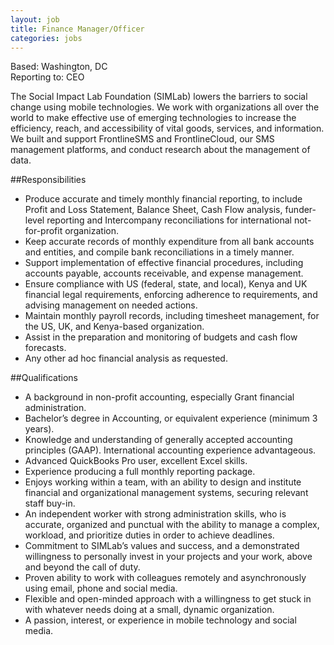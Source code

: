 ```yaml
---
layout: job
title: Finance Manager/Officer
categories: jobs
---
```

Based: Washington, DC  
Reporting to: CEO

The Social Impact Lab Foundation (SIMLab) lowers the barriers to social change using mobile technologies. We work with organizations all over the world to make effective use of emerging technologies to increase the efficiency, reach, and accessibility of vital goods, services, and information. We built and support FrontlineSMS and FrontlineCloud, our SMS management platforms, and conduct research about the management of data.

##Responsibilities
* Produce accurate and timely monthly financial reporting, to include Profit and Loss Statement, Balance Sheet, Cash Flow analysis, funder-level reporting and Intercompany reconciliations for international not-for-profit organization. 
* Keep accurate records of monthly expenditure from all bank accounts and entities, and compile bank reconciliations in a timely manner.
* Support implementation of effective financial procedures, including accounts payable, accounts receivable, and expense management.
* Ensure compliance with US (federal, state, and local), Kenya and UK financial legal requirements, enforcing adherence to requirements, and advising management on needed actions.
* Maintain monthly payroll records, including timesheet management, for the US, UK, and Kenya-based organization.
* Assist in the preparation and monitoring of budgets and cash flow forecasts.
* Any other ad hoc financial analysis as requested.

##Qualifications
* A background in non-profit accounting, especially Grant financial administration.  
* Bachelor’s degree in Accounting, or equivalent experience (minimum 3 years).
* Knowledge and understanding of generally accepted accounting principles (GAAP). International accounting experience advantageous. 
* Advanced QuickBooks Pro user, excellent Excel skills.
* Experience producing a full monthly reporting package. 
* Enjoys working within a team, with an ability to design and institute financial and organizational management systems, securing relevant staff buy-in.
* An independent worker with strong administration skills, who is accurate, organized and punctual with the ability to manage a complex, workload, and prioritize duties in order to achieve deadlines.
* Commitment to SIMLab’s values and success, and a demonstrated willingness to personally invest in your projects and your work, above and beyond the call of duty.
* Proven ability to work with colleagues remotely and asynchronously using email, phone and social media.
* Flexible and open-minded approach with a willingness to get stuck in with whatever needs doing at a small, dynamic organization.
* A passion, interest, or experience in mobile technology and social media.

